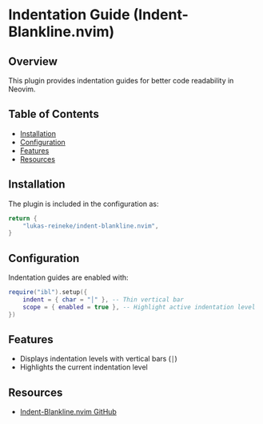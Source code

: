 # Indentation Guide (Indent-Blankline.nvim)

## Overview
This plugin provides indentation guides for better code readability in Neovim.

## Table of Contents
  - [Installation](#installation)
  - [Configuration](#configuration)
  - [Features](#features)
  - [Resources](#resources)

## Installation
The plugin is included in the configuration as:
```lua
return {
    "lukas-reineke/indent-blankline.nvim",
}
```

## Configuration
Indentation guides are enabled with:
```lua
require("ibl").setup({
    indent = { char = "│" }, -- Thin vertical bar
    scope = { enabled = true }, -- Highlight active indentation level
})
```

## Features
- Displays indentation levels with vertical bars (`│`)
- Highlights the current indentation level

## Resources
- [Indent-Blankline.nvim GitHub](https://github.com/lukas-reineke/indent-blankline.nvim)